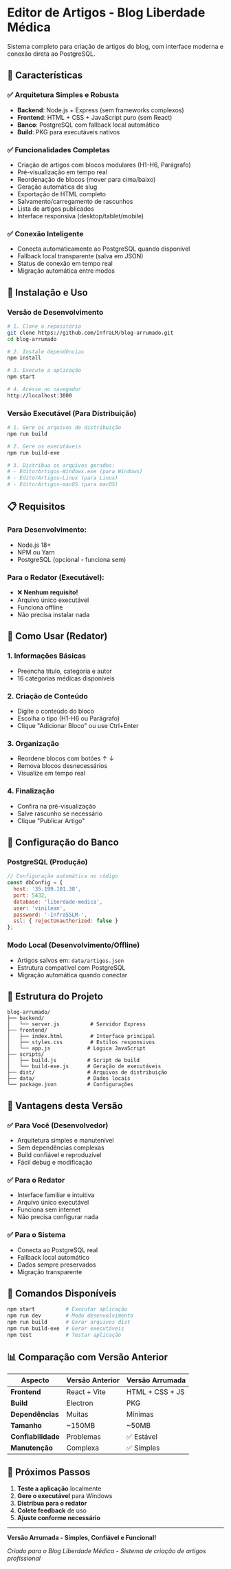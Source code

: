 # Editor de Artigos - Blog Liberdade Médica

Sistema completo para criação de artigos do blog, com interface moderna e conexão direta ao PostgreSQL.

## 🎯 Características

### ✅ **Arquitetura Simples e Robusta**
- **Backend**: Node.js + Express (sem frameworks complexos)
- **Frontend**: HTML + CSS + JavaScript puro (sem React)
- **Banco**: PostgreSQL com fallback local automático
- **Build**: PKG para executáveis nativos

### ✅ **Funcionalidades Completas**
- Criação de artigos com blocos modulares (H1-H6, Parágrafo)
- Pré-visualização em tempo real
- Reordenação de blocos (mover para cima/baixo)
- Geração automática de slug
- Exportação de HTML completo
- Salvamento/carregamento de rascunhos
- Lista de artigos publicados
- Interface responsiva (desktop/tablet/mobile)

### ✅ **Conexão Inteligente**
- Conecta automaticamente ao PostgreSQL quando disponível
- Fallback local transparente (salva em JSON)
- Status de conexão em tempo real
- Migração automática entre modos

## 🚀 Instalação e Uso

### **Versão de Desenvolvimento**

```bash
# 1. Clone o repositório
git clone https://github.com/InfraLM/blog-arrumado.git
cd blog-arrumado

# 2. Instale dependências
npm install

# 3. Execute a aplicação
npm start

# 4. Acesse no navegador
http://localhost:3000
```

### **Versão Executável (Para Distribuição)**

```bash
# 1. Gere os arquivos de distribuição
npm run build

# 2. Gere os executáveis
npm run build-exe

# 3. Distribua os arquivos gerados:
# - EditorArtigos-Windows.exe (para Windows)
# - EditorArtigos-Linux (para Linux)  
# - EditorArtigos-macOS (para macOS)
```

## 📋 Requisitos

### **Para Desenvolvimento:**
- Node.js 18+ 
- NPM ou Yarn
- PostgreSQL (opcional - funciona sem)

### **Para o Redator (Executável):**
- ❌ **Nenhum requisito!**
- Arquivo único executável
- Funciona offline
- Não precisa instalar nada

## 🎯 Como Usar (Redator)

### **1. Informações Básicas**
- Preencha título, categoria e autor
- 16 categorias médicas disponíveis

### **2. Criação de Conteúdo**
- Digite o conteúdo do bloco
- Escolha o tipo (H1-H6 ou Parágrafo)
- Clique "Adicionar Bloco" ou use Ctrl+Enter

### **3. Organização**
- Reordene blocos com botões ↑ ↓
- Remova blocos desnecessários
- Visualize em tempo real

### **4. Finalização**
- Confira na pré-visualização
- Salve rascunho se necessário
- Clique "Publicar Artigo"

## 🔧 Configuração do Banco

### **PostgreSQL (Produção)**
```javascript
// Configuração automática no código
const dbConfig = {
  host: '35.199.101.38',
  port: 5432,
  database: 'liberdade-medica',
  user: 'vinilean',
  password: '-Infra55LM-',
  ssl: { rejectUnauthorized: false }
};
```

### **Modo Local (Desenvolvimento/Offline)**
- Artigos salvos em: `data/artigos.json`
- Estrutura compatível com PostgreSQL
- Migração automática quando conectar

## 📁 Estrutura do Projeto

```
blog-arrumado/
├── backend/
│   └── server.js          # Servidor Express
├── frontend/
│   ├── index.html         # Interface principal
│   ├── styles.css         # Estilos responsivos
│   └── app.js            # Lógica JavaScript
├── scripts/
│   ├── build.js          # Script de build
│   └── build-exe.js      # Geração de executáveis
├── dist/                 # Arquivos de distribuição
├── data/                 # Dados locais
└── package.json          # Configurações
```

## 🎊 Vantagens desta Versão

### **✅ Para Você (Desenvolvedor)**
- Arquitetura simples e manutenível
- Sem dependências complexas
- Build confiável e reproduzível
- Fácil debug e modificação

### **✅ Para o Redator**
- Interface familiar e intuitiva
- Arquivo único executável
- Funciona sem internet
- Não precisa configurar nada

### **✅ Para o Sistema**
- Conecta ao PostgreSQL real
- Fallback local automático
- Dados sempre preservados
- Migração transparente

## 🔄 Comandos Disponíveis

```bash
npm start          # Executar aplicação
npm run dev        # Modo desenvolvimento
npm run build      # Gerar arquivos dist
npm run build-exe  # Gerar executáveis
npm test           # Testar aplicação
```

## 📊 Comparação com Versão Anterior

| Aspecto | Versão Anterior | Versão Arrumada |
|---------|----------------|-----------------|
| **Frontend** | React + Vite | HTML + CSS + JS |
| **Build** | Electron | PKG |
| **Dependências** | Muitas | Mínimas |
| **Tamanho** | ~150MB | ~50MB |
| **Confiabilidade** | Problemas | ✅ Estável |
| **Manutenção** | Complexa | ✅ Simples |

## 🎯 Próximos Passos

1. **Teste a aplicação** localmente
2. **Gere o executável** para Windows
3. **Distribua para o redator**
4. **Colete feedback** de uso
5. **Ajuste conforme necessário**

---

**Versão Arrumada - Simples, Confiável e Funcional!**

*Criado para o Blog Liberdade Médica - Sistema de criação de artigos profissional*
